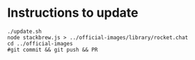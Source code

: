 # Instructions to update

```
./update.sh
node stackbrew.js > ../official-images/library/rocket.chat
cd ../official-images
#git commit && git push && PR
```
